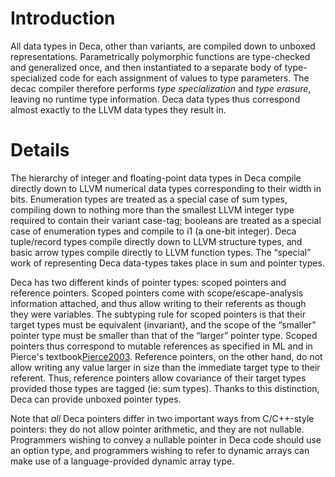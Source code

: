 # Introduction #

All data types in Deca, other than variants, are compiled down to unboxed representations. Parametrically polymorphic functions are type-checked and generalized once, and then instantiated to a separate body of type-specialized code for each assignment of values to type parameters. The decac compiler therefore performs _type specialization_ and _type erasure_, leaving no runtime type information. Deca data types thus correspond almost exactly to the LLVM data types they result in.

# Details #

The hierarchy of integer and floating-point data types in Deca compile directly down to LLVM numerical data types corresponding to their width in bits. Enumeration types are treated as a special case of sum types, compiling down to nothing more than the smallest LLVM integer type required to contain their variant case-tag; booleans are treated as a special case of enumeration types and compile to i1 (a one-bit integer). Deca tuple/record types compile directly down to LLVM structure types, and basic arrow types compile directly to LLVM function types. The “special” work of representing Deca data-types takes place in sum and pointer types.

Deca has two different kinds of pointer types: scoped pointers and reference pointers. Scoped pointers come with scope/escape-analysis information attached, and thus allow writing to their referents as though they were variables. The subtyping rule for scoped pointers is that their target types must be equivalent (invariant), and the scope of the “smaller” pointer type must be smaller than that of the “larger” pointer type. Scoped pointers thus correspond to mutable references as specified in ML and in Pierce's textbook[Pierce2003](Pierce2003.md). Reference pointers, on the other hand, do not allow writing any value larger in size than the immediate target type to their referent. Thus, reference pointers allow covariance of their target types provided those types are tagged (ie: sum types). Thanks to this distinction, Deca can provide unboxed pointer types.

Note that _all_ Deca pointers differ in two important ways from C/C++-style pointers: they do not allow pointer arithmetic, and they are not nullable. Programmers wishing to convey a nullable pointer in Deca code should use an option type, and programmers wishing to refer to dynamic arrays can make use of a language-provided dynamic array type.
